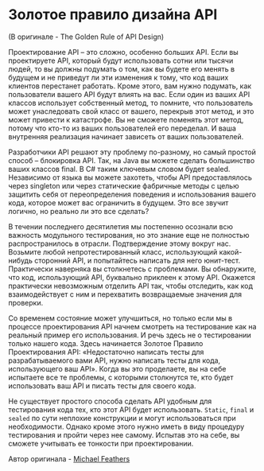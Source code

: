 # Золотое правило дизайна API
(В оригинале - The Golden Rule of API Design)

Проектирование API – это сложно, особенно больших API. Если вы проектируете API, который будут использовать сотни или тысячи людей, то вы должны подумать о том, как вы будете его менять в будущем и не приведут ли эти изменения к тому, что код ваших клиентов перестанет работать. Кроме этого, вам нужно подумать, как пользователи вашего API будут влиять на вас. Если один из ваших API классов использует собственный метод, то помните, что пользователь может унаследовать свой класс от вашего, перекрыв этот метод, и это может привести к катастрофе. Вы не сможете поменять этот метод, потому что кто-то из ваших пользователей его переделал. И ваша внутренняя реализация начинает зависеть от ваших пользователей.

Разработчики API решают эту проблему по-разному, но самый простой способ – блокировка API. Так, на Java вы можете сделать большинство ваших классов final. В C# таким ключевым словом будет sealed. Независимо от языка вы можете захотеть, чтобы API предоставлялось через singleton или через статические фабричные методы с целью защитить себя от переопределения поведения и использования вашего кода, которое может вас ограничить в будущем. Это все звучит логично, но реально ли это все сделать?

В течении последнего десятилетия мы постепенно осознали всю важность модульного тестирования, но это знание еще не полностью распространилось в отрасли. Подтверждение этому вокруг нас. Возьмите любой непротестированный класс, использующий какой-нибудь сторонний API, и попытайтесь написать для него юнит-тест. Практически наверняка вы столкнетесь с проблемами. Вы обнаружите, что код, использующий API, буквально приклеен к этому API. Окажется практически невозможным отделить API так, чтобы отследить, как код взаимодействует с ним и перехватить возвращаемые значения для проверки.

Со временем состояние может улучшиться, но только если мы в процессе проектирования API начнем смотреть на тестирование как на реальный пример его использования. И речь здесь не о тестировании только нашего кода. Здесь начинается Золотое Правило Проектирования API: «Недостаточно написать тесты для разрабатываемого вами API, нужно написать тесты для кода, использующего ваш API». Когда вы это проделаете, вы на себе испытаете все те проблемы, с которыми столкнутся те, кто будет использовать ваш API и писать тесты для своего кода.

Не существует простого способа сделать API удобным для тестирования кода тех, кто этот API будет использовать. `Static`, `final` и `sealed` по сути неплохие конструкции и могут использоваться при необходимости. Однако кроме этого нужно иметь в виду процедуру тестирования и пройти через нее самому. Испытав это на себе, вы сможете учитывать ее тонкости при проектировании.

Автор оригинала - [Michael Feathers](http://programmer.97things.oreilly.com/wiki/index.php/Michael_Feathers)
